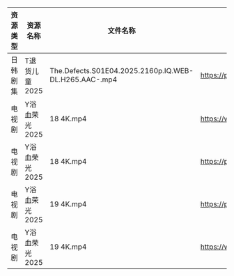 | 资源类型 | 资源名称      | 文件名称                                                  | 分享链接                                 | 更新时间                |
| ---- | --------- | ----------------------------------------------------- | ------------------------------------ | ------------------- |
| 日韩剧集 | T退货儿童2025 | The.Defects.S01E04.2025.2160p.IQ.WEB-DL.H265.AAC-.mp4 | https://pan.quark.cn/s/6d2fc4aa64cc  | 2025-07-30 10:34:03 |
| 电视剧  | Y浴血荣光2025 | 18 4K.mp4                                             | https://www.alipan.com/s/F3MTFNa4XY2 | 2025-07-30 10:02:40 |
| 电视剧  | Y浴血荣光2025 | 18 4K.mp4                                             | https://pan.quark.cn/s/2b8677d19fa0  | 2025-07-30 10:38:30 |
| 电视剧  | Y浴血荣光2025 | 19 4K.mp4                                             | https://pan.quark.cn/s/2b8677d19fa0  | 2025-07-30 10:38:27 |
| 电视剧  | Y浴血荣光2025 | 19 4K.mp4                                             | https://www.alipan.com/s/F3MTFNa4XY2 | 2025-07-30 10:02:40 |
